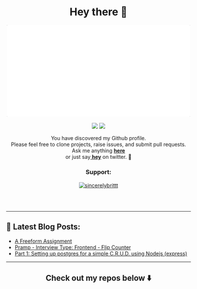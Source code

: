 <h1 align="center">Hey there 👋 </h1>

<p align="center">
<!--   <img width="250" src="https://github.com/SincerelyBrittany/SincerelyBrittany/blob/master/code/bitmoji.JPG"> -->
  <img width="500" src="https://github.com/SincerelyBrittany/SincerelyBrittany/blob/master/code/intro2.gif">
</p>

<p align="center">
<a href= "https://dev.to/sincerelybrittany"><img src="https://img.icons8.com/windows/32/000000/dev.png"/></a>
<a href= "https://twitter.com/sincerelybrittt"><img src="https://img.icons8.com/material-outlined/30/000000/twitter.png"/></a>
</p>

<p align="center"> 
You have discovered my Github profile. <br>
Please feel free to clone projects, raise issues, and submit pull requests. <br>
Ask me anything <a href="https://github.com/sincerelybrittany/sincerelybrittany/issues/new"><b>here</b></a><br>
or just say<a href="https://twitter.com/intent/tweet?url=https%3A%2F%2Fgithub.com%2FSincerelyBrittany&text=Hi%20@SincerelyBrittt%2C%20saying%20hi%20from%20your%20github%21">
<b>hey</b></a> on twitter. 🙂 </p>

<h3 align="center">Support:</h3>
<p align="center"><a href="https://www.buymeacoffee.com/sincerelybrittt"> <img align="center" src="https://cdn.buymeacoffee.com/buttons/v2/default-yellow.png" height="50" width="210" alt="sincerelybrittt" /></a></p><br><br>

---

## 🚨  Latest Blog Posts:
<!-- BLOG-POST-LIST:START -->
- [A Freeform Assignment](https://dev.to/sincerelybrittany/a-freeform-assignment-2oc0)
- [Pramp - Interview Type: Frontend - Flip Counter](https://dev.to/sincerelybrittany/pramp-interview-type-frontend-flip-counter-4l8b)
- [Part 1: Setting up postgres for a simple C.R.U.D. using Nodejs &lpar;express&rpar;](https://dev.to/sincerelybrittany/part-1-setting-up-postgres-for-a-simple-crud-using-nodejs-express-1hjk)
<!-- BLOG-POST-LIST:END -->



<hr>
<h2 align="center">
Check out my repos below ⬇️  
</h2> 



<!-- <br/><br>
<p align="center">
<a href="https://www.buymeacoffee.com/sincerelybrittt" target="_blank"><img src="https://cdn.buymeacoffee.com/buttons/v2/default-white.png" alt="Buy Me A Coffee" style="height: 30px;width: 30px;" ></a>
</p> -->


<!-- <h3 align="left">Languages and Tools:</h3>
<p align="left"> <a href="https://www.gatsbyjs.com/" target="_blank" rel="noreferrer"> <img src="https://www.vectorlogo.zone/logos/gatsbyjs/gatsbyjs-icon.svg" alt="gatsby" width="40" height="40"/> </a> <a href="https://git-scm.com/" target="_blank" rel="noreferrer"> <img src="https://www.vectorlogo.zone/logos/git-scm/git-scm-icon.svg" alt="git" width="40" height="40"/> </a> <a href="https://www.w3.org/html/" target="_blank" rel="noreferrer"> <img src="https://raw.githubusercontent.com/devicons/devicon/master/icons/html5/html5-original-wordmark.svg" alt="html5" width="40" height="40"/> </a> <a href="https://developer.mozilla.org/en-US/docs/Web/JavaScript" target="_blank" rel="noreferrer"> <img src="https://raw.githubusercontent.com/devicons/devicon/master/icons/javascript/javascript-original.svg" alt="javascript" width="40" height="40"/> </a> <a href="https://nextjs.org/" target="_blank" rel="noreferrer"> <img src="https://cdn.worldvectorlogo.com/logos/nextjs-2.svg" alt="nextjs" width="40" height="40"/> </a> <a href="https://nodejs.org" target="_blank" rel="noreferrer"> <img src="https://raw.githubusercontent.com/devicons/devicon/master/icons/nodejs/nodejs-original-wordmark.svg" alt="nodejs" width="40" height="40"/> </a> <a href="https://reactjs.org/" target="_blank" rel="noreferrer"> <img src="https://raw.githubusercontent.com/devicons/devicon/master/icons/react/react-original-wordmark.svg" alt="react" width="40" height="40"/> </a> <a href="https://redux.js.org" target="_blank" rel="noreferrer"> <img src="https://raw.githubusercontent.com/devicons/devicon/master/icons/redux/redux-original.svg" alt="redux" width="40" height="40"/> </a> <a href="https://www.ruby-lang.org/en/" target="_blank" rel="noreferrer"> <img src="https://raw.githubusercontent.com/devicons/devicon/master/icons/ruby/ruby-original.svg" alt="ruby" width="40" height="40"/> </a> <a href="https://www.scala-lang.org" target="_blank" rel="noreferrer"> <img src="https://raw.githubusercontent.com/devicons/devicon/master/icons/scala/scala-original.svg" alt="scala" width="40" height="40"/> </a> </p> -->

<!-- <p><img align="left" src="https://github-readme-stats.vercel.app/api/top-langs?username=sincerelybrittany&show_icons=true&locale=en&layout=compact" alt="sincerelybrittany" /></p>

<p>&nbsp;<img align="center" src="https://github-readme-stats.vercel.app/api?username=sincerelybrittany&show_icons=true&locale=en" alt="sincerelybrittany" /></p> -->





<!--
**SincerelyBrittany/SincerelyBrittany** is a ✨ _special_ ✨ repository because its `README.md` (this file) appears on your GitHub profile.
![](https://visitor-badge.glitch.me/badge?page_id=sincerelybrittany.sincerelybrittany)
Here are some ideas to get you started:
 <!-- <a target="_blank" href="https://www.linkedin.com/in/sincerelybrittany/">🇱​🇮​🇳​🇰​🇪​🇩​🇮​🇳​</a> ●
- 🔭 I’m currently working on ...
- 🌱 I’m currently learning ...
- 👯 I’m looking to collaborate on ...
- 🤔 I’m looking for help with ...
- 💬 Ask me about ...
- 📫 How to reach me: ...
- 😄 Pronouns: She/Her
- ⚡ Fun fact: ...
-->


